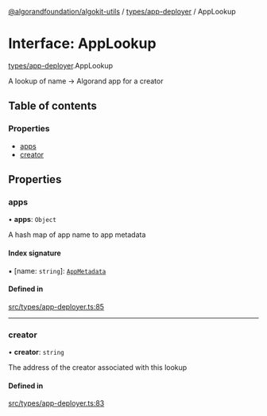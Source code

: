 [@algorandfoundation/algokit-utils](../README.md) / [types/app-deployer](../modules/types_app_deployer.md) / AppLookup

# Interface: AppLookup

[types/app-deployer](../modules/types_app_deployer.md).AppLookup

A lookup of name -> Algorand app for a creator

## Table of contents

### Properties

- [apps](types_app_deployer.AppLookup.md#apps)
- [creator](types_app_deployer.AppLookup.md#creator)

## Properties

### apps

• **apps**: `Object`

A hash map of app name to app metadata

#### Index signature

▪ [name: `string`]: [`AppMetadata`](types_app_deployer.AppMetadata.md)

#### Defined in

[src/types/app-deployer.ts:85](https://github.com/algorandfoundation/algokit-utils-ts/blob/main/src/types/app-deployer.ts#L85)

___

### creator

• **creator**: `string`

The address of the creator associated with this lookup

#### Defined in

[src/types/app-deployer.ts:83](https://github.com/algorandfoundation/algokit-utils-ts/blob/main/src/types/app-deployer.ts#L83)
